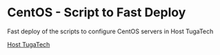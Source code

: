 # CentOS - Script to Fast Deploy
Fast deploy of the scripts to configure CentOS servers in Host TugaTech

[Host TugaTech](https://host.tugatech.com.pt/)
